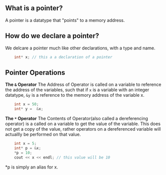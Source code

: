 ## What is a pointer?

A pointer is a datatype that "points" to a memory address.

## How do we declare a pointer?
We delcare a pointer much like other declarations, with a type and name.
```cpp
	int* x; // this a a declaration of a pointer
```
## Pointer Operations

**The `&` Operator**
The Address of Operator is called on a variable to reference the address of the variables, such that if `x` is a variable with an integer datatype, `&y` is a reference to the memory address of the variable x.
```cpp
	int x = 50;
	int* y =  &x;
```

**The `*` Operator**
The Contents of Operator(also called a dereferencing operator) is a called on a variable to get the value of the variable. This does not get a copy of the value, rather operators on a dereferenced variable will actuallly be performed on that value.

```cpp
	int x = 5;
	int* p = &x;
	*p = 10;
	cout << x << endl; // this value will be 10
```

*p is simply an alias for x.
